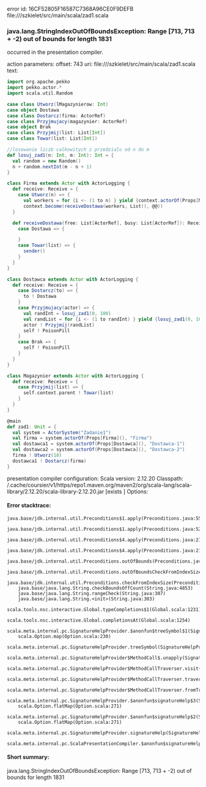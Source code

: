 error id: 16CF52805F16587C7368A96CE0F9DEFB
file://<WORKSPACE>/szkielet/src/main/scala/zad1.scala
### java.lang.StringIndexOutOfBoundsException: Range [713, 713 + -2) out of bounds for length 1831

occurred in the presentation compiler.



action parameters:
offset: 743
uri: file://<WORKSPACE>/szkielet/src/main/scala/zad1.scala
text:
```scala
import org.apache.pekko
import pekko.actor.*
import scala.util.Random

case class Utworz(lMagazynierow: Int)
case object Dostawa
case class Dostarcz(firma: ActorRef)
case class Przyjmujacy(magazynier: ActorRef)
case object Brak
case class Przyjmij(list: List[Int])
case class Towar(list: List[Int])

//losowanie liczb calkowitych z przedzialu od n do m
def losuj_zad1(n: Int, m: Int): Int = {
  val random = new Random()
  n + random.nextInt(m - n + 1)
}

class Firma extends Actor with ActorLogging {
  def receive: Receive = {
    case Utworz(n) => {
      val workers = for {i <- (1 to n) } yield {context.actorOf(Props[Magazynier](), s"magazynier-${i}")}.toList()
      context.become(receiveDostawa(workers, List(), @@))
  }

  def receiveDostawa(free: List[ActorRef], busy: List[ActorRef]): Receive {
    case Dostawa => {

    }
    case Towar(list) => {
      sender()
    }
  }
}

class Dostawca extends Actor with ActorLogging {
  def receive: Receive = {
    case Dostarcz(to) => {
      to ! Dostawa
    }
    case Przyjmujacy(actor) => {
      val randInt = losuj_zad1(0, 100)
      val randList = for {i <- (1 to randInt) } yield {losuj_zad1(0, 100)}.toList()
      actor ! Przyjmij(randList)
      self ! PoisonPill
    }
    case Brak => {
      self ! PoisonPill
    }
  }
}

class Magazynier extends Actor with ActorLogging {
  def receive: Receive = {
    case Przyjmij(list) => {
      self.context.parent ! Towar(list)
    }
  }
}

@main 
def zad1: Unit = {
  val system = ActorSystem("Zadanie1")
  val firma = system.actorOf(Props[Firma](), "Firma")
  val dostawca1 = system.actorOf(Props[Dostawca](), "Dostawca-1")
  val dostawca2 = system.actorOf(Props[Dostawca](), "Dostawca-2")
  firma ! Utworz(10)
  dostawca1 ! Dostarcz(firma)
}
```


presentation compiler configuration:
Scala version: 2.12.20
Classpath:
<HOME>/.cache/coursier/v1/https/repo1.maven.org/maven2/org/scala-lang/scala-library/2.12.20/scala-library-2.12.20.jar [exists ]
Options:





#### Error stacktrace:

```
java.base/jdk.internal.util.Preconditions$1.apply(Preconditions.java:55)
	java.base/jdk.internal.util.Preconditions$1.apply(Preconditions.java:52)
	java.base/jdk.internal.util.Preconditions$4.apply(Preconditions.java:213)
	java.base/jdk.internal.util.Preconditions$4.apply(Preconditions.java:210)
	java.base/jdk.internal.util.Preconditions.outOfBounds(Preconditions.java:98)
	java.base/jdk.internal.util.Preconditions.outOfBoundsCheckFromIndexSize(Preconditions.java:118)
	java.base/jdk.internal.util.Preconditions.checkFromIndexSize(Preconditions.java:397)
	java.base/java.lang.String.checkBoundsOffCount(String.java:4853)
	java.base/java.lang.String.rangeCheck(String.java:307)
	java.base/java.lang.String.<init>(String.java:303)
	scala.tools.nsc.interactive.Global.typeCompletions$1(Global.scala:1231)
	scala.tools.nsc.interactive.Global.completionsAt(Global.scala:1254)
	scala.meta.internal.pc.SignatureHelpProvider.$anonfun$treeSymbol$1(SignatureHelpProvider.scala:401)
	scala.Option.map(Option.scala:230)
	scala.meta.internal.pc.SignatureHelpProvider.treeSymbol(SignatureHelpProvider.scala:399)
	scala.meta.internal.pc.SignatureHelpProvider$MethodCall$.unapply(SignatureHelpProvider.scala:216)
	scala.meta.internal.pc.SignatureHelpProvider$MethodCallTraverser.visit(SignatureHelpProvider.scala:327)
	scala.meta.internal.pc.SignatureHelpProvider$MethodCallTraverser.traverse(SignatureHelpProvider.scala:321)
	scala.meta.internal.pc.SignatureHelpProvider$MethodCallTraverser.fromTree(SignatureHelpProvider.scala:290)
	scala.meta.internal.pc.SignatureHelpProvider.$anonfun$signatureHelp$3(SignatureHelpProvider.scala:31)
	scala.Option.flatMap(Option.scala:271)
	scala.meta.internal.pc.SignatureHelpProvider.$anonfun$signatureHelp$2(SignatureHelpProvider.scala:29)
	scala.Option.flatMap(Option.scala:271)
	scala.meta.internal.pc.SignatureHelpProvider.signatureHelp(SignatureHelpProvider.scala:27)
	scala.meta.internal.pc.ScalaPresentationCompiler.$anonfun$signatureHelp$1(ScalaPresentationCompiler.scala:421)
```
#### Short summary: 

java.lang.StringIndexOutOfBoundsException: Range [713, 713 + -2) out of bounds for length 1831